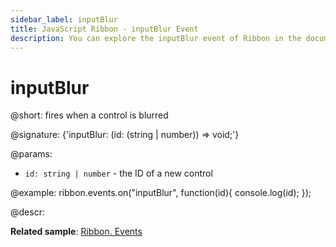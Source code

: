 ```yaml
---
sidebar_label: inputBlur
title: JavaScript Ribbon - inputBlur Event 
description: You can explore the inputBlur event of Ribbon in the documentation of the DHTMLX JavaScript UI library. Browse developer guides and API reference, try out code examples and live demos, and download a free 30-day evaluation version of DHTMLX Suite.
---
```


# inputBlur

@short: fires when a control is blurred

@signature: {'inputBlur: (id: (string | number)) => void;'}

@params:
- `id: string | number` - the ID of a new control

@example:
ribbon.events.on("inputBlur", function(id){
    console.log(id);
});

@descr:

**Related sample**: [Ribbon. Events](https://snippet.dhtmlx.com/i7cfddkl)

[comment]: # (@related: ribbon/handling_events.md)
